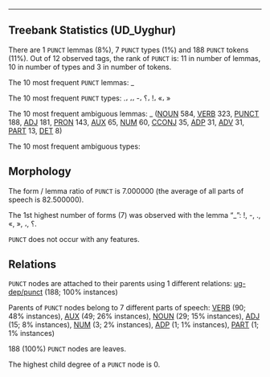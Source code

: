 

--------------------------------------------------------------------------------

## Treebank Statistics (UD_Uyghur)

There are 1 `PUNCT` lemmas (8%), 7 `PUNCT` types (1%) and 188 `PUNCT` tokens (11%).
Out of 12 observed tags, the rank of `PUNCT` is: 11 in number of lemmas, 10 in number of types and 3 in number of tokens.

The 10 most frequent `PUNCT` lemmas: _

The 10 most frequent `PUNCT` types:  .، ،، -، ؟، !، «، »

The 10 most frequent ambiguous lemmas: _ ([NOUN]() 584, [VERB]() 323, [PUNCT]() 188, [ADJ]() 181, [PRON]() 143, [AUX]() 65, [NUM]() 60, [CCONJ]() 35, [ADP]() 31, [ADV]() 31, [PART]() 13, [DET]() 8)

The 10 most frequent ambiguous types:  



## Morphology

The form / lemma ratio of `PUNCT` is 7.000000 (the average of all parts of speech is 82.500000).

The 1st highest number of forms (7) was observed with the lemma “_”: !, -, ., «, », ،, ؟.

`PUNCT` does not occur with any features.


## Relations

`PUNCT` nodes are attached to their parents using 1 different relations: [ug-dep/punct]() (188; 100% instances)

Parents of `PUNCT` nodes belong to 7 different parts of speech: [VERB]() (90; 48% instances), [AUX]() (49; 26% instances), [NOUN]() (29; 15% instances), [ADJ]() (15; 8% instances), [NUM]() (3; 2% instances), [ADP]() (1; 1% instances), [PART]() (1; 1% instances)

188 (100%) `PUNCT` nodes are leaves.

The highest child degree of a `PUNCT` node is 0.

